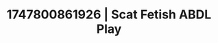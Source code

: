 ---
categories:
- Thigh worship
- Alt aesthetic girls
- BookTok after dark
- Pierced & proud
- Virtual intimacy
image: /assets/images/1747800861926.jpg
layout: post
seo:
  description: Featured content with premium Scat Fetish, ABDL Play. HD images available.
  keywords: Scat Fetish, ABDL Play
  og_image: /assets/images/1747800861926.jpg
  schema_type: VisualArtwork
tags:
- ABDL Play
- '#1747800861926'
- Scat Fetish
title: 1747800861926 | Scat Fetish ABDL Play
---